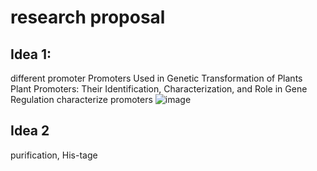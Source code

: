 # research proposal

## Idea 1:
different promoter
Promoters Used in Genetic Transformation of Plants
Plant Promoters: Their Identification, Characterization, and Role in Gene Regulation
characterize promoters
![image](https://github.com/xingyc520bio/proposal/assets/49332831/8861e160-6a6c-4c7f-979e-f212e84c3a71)

## Idea 2
purification, His-tage
